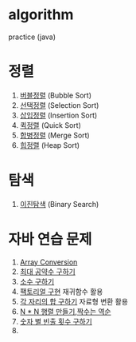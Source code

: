 # algorithm
practice (java)

# 정렬 
1. [버블정렬](testProject/src/_50BubbleSort/Main.java) (Bubble Sort)
2. [선택정렬](testProject/src/_51SelectionSort/Main.java) (Selection Sort)
3. [삽입정렬](testProject/src/_52InsertionSort/Main.java) (Insertion Sort)
4. [퀵정렬](testProject/src/_53QuickSort/Main.java) (Quick Sort)
5. [합병정렬](testProject/src/_54MergeSort/Main.java) (Merge Sort)
6. [힙정렬](testProject/src/_57HeapSort/Main.java) (Heap Sort)

# 탐색
1. [이진탐색](testProject/src/_55BinarySearch/Main.java) (Binary Search)



# 자바 연습 문제 
1. [Array Conversion](testProject/src/_5ConvertAaaA/Main.java) 
2. [최대 공약수 구하기](testProject/src/_6GCD/Main.java)
3. [소수 구하기](testProject/src/_7PrimeNumber/Main.java)
4. [팩토리얼 구현](testProject/src/_8Factorial/Main.java) 재귀함수 활용
5. [각 자리의 합 구하기](testProject/src/_9SumOfEachNumber/Main.java) 자료형 변환 활용 
6. [N * N 행렬 만들기](testProject/src/_10NumberSquare/Main.java),[짝수는 역순](testProject/src/_11NumberSquare2/Main.java)
7. [숫자 별 빈출 횟수 구하기](testProject/src/_14CountNum/Main.java)
8. 

